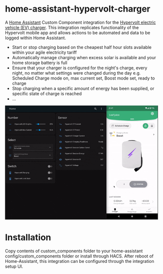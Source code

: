 # home-assistant-hypervolt-charger
A [Home Assistant](https://www.home-assistant.io/) Custom Component integration for the [Hypervolt electric vehicle (EV) charger](https://hypervolt.co.uk/). This integration replicates functionality of the Hypervolt mobile app and allows actions to be automated and data to be logged within Home Assistant.

* Start or stop charging based on the cheapest half hour slots available within your agile electricity tariff
* Automatically manage charging when excess solar is available and your home storage battery is full
* Ensure that your charger is configured for the night's charge, every night, no matter what settings were changed during the day e.g. Scheduled Charge mode on, max current set, Boost mode set, ready to charge
* Stop charging when a specific amount of energy has been supplied, or specific state of charge is reached
* ...

![](demo.gif)

# Installation

Copy contents of custom_components folder to your home-assistant config/custom_components folder or install through HACS. After reboot of Home-Assistant, this integration can be configured through the integration setup UI.

